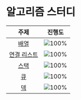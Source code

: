 # 알고리즘 스터디

 주제 | 진행도 |
 :--: | :--: |
[배열](/자료구조/array.md) | ![100%](https://progress-bar.dev/0/?scale=0&title=progress&width=500&color=babaca&suffix=/10) |
[연결 리스트](/자료구조/linkedlist.md) | ![100%](https://progress-bar.dev/0/?scale=0&title=progress&width=500&color=babaca&suffix=/10) |
[스택](/자료구조/stack.md) | ![100%](https://progress-bar.dev/0/?scale=0&title=progress&width=500&color=babaca&suffix=/10) |
[큐](/자료구조/queue.md) | ![100%](https://progress-bar.dev/0/?scale=0&title=progress&width=500&color=babaca&suffix=/10) |
[덱](/자료구조/deque.md) | ![100%](https://progress-bar.dev/0/?scale=0&title=progress&width=500&color=babaca&suffix=/10) |
